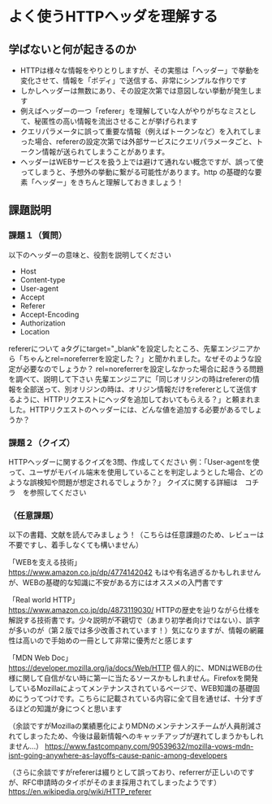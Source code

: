 # よく使うHTTPヘッダを理解する

## 学ばないと何が起きるのか

* HTTPは様々な情報をやりとりしますが、その実態は「ヘッダー」で挙動を変化させて、情報を「ボディ」で送信する、非常にシンプルな作りです
* しかしヘッダーは無数にあり、その設定次第では意図しない挙動が発生します
* 例えばヘッダーの一つ「referer」を理解していな人がやりがちなミスとして、秘匿性の高い情報を流出させることが挙げられます
* クエリパラメータに誤って重要な情報（例えばトークンなど）を入れてしまった場合、refererの設定次第では外部サービスにクエリパラメータごと、トークン情報が送られてしまうことがあります。
* ヘッダーはWEBサービスを扱う上では避けて通れない概念ですが、誤って使ってしまうと、予想外の挙動に繋がる可能性があります。http の基礎的な要素「ヘッダー」をきちんと理解しておきましょう！

## 課題説明

### 課題１（質問）

以下のヘッダーの意味と、役割を説明してください
* Host
* Content-type
* User-agent
* Accept
* Referer
* Accept-Encoding
* Authorization
* Location

refererについて
aタグにtarget="_blank"を設定したところ、先輩エンジニアから「ちゃんとrel=noreferrerを設定した？」と聞かれました。なぜそのような設定が必要なのでしょうか？
rel=noreferrerを設定しなかった場合に起きうる問題を調べて、説明して下さい
先輩エンジニアに「同じオリジンの時はrefererの情報を全部送って、別オリジンの時は、オリジン情報だけをrefererとして送信するように、HTTPリクエストにヘッダを追加しておいてもらえる？」と頼まれました。HTTPリクエストのヘッダーには、どんな値を追加する必要があるでしょうか？


### 課題２（クイズ）

HTTPヘッダーに関するクイズを3問、作成してください
例：「User-agentを使って、ユーザがモバイル端末を使用していることを判定しようとした場合、どのような誤検知や問題が想定されるでしょうか？」
クイズに関する詳細は　コチラ　を参照してください


### （任意課題）

以下の書籍、文献を読んでみましょう！（こちらは任意課題のため、レビューは不要ですし、着手しなくても構いません）

「WEBを支える技術」  
https://www.amazon.co.jp/dp/4774142042
もはや有名過ぎるかもしれませんが、WEBの基礎的な知識に不安がある方にはオススメの入門書です

「Real world HTTP」  
https://www.amazon.co.jp/dp/4873119030/
HTTPの歴史を辿りながら仕様を解説する技術書です。少々説明が不親切で（あまり初学者向けではない）、誤字が多いのが（第２版では多少改善されています！）気になりますが、情報の網羅性は高いので手始めの一冊として非常に優秀だと感じます

「MDN Web Doc」  
https://developer.mozilla.org/ja/docs/Web/HTTP
個人的に、MDNはWEBの仕様に関して自信がない時に第一に当たるソースかもしれません。Firefoxを開発しているMozillaによってメンテナンスされているページで、WEB知識の基礎固めにうってつけです。こちらに記載されている内容に全て目を通せば、十分すぎるほどの知識が身につくと思います

（余談ですがMozillaの業績悪化によりMDNのメンテナンスチームが人員削減されてしまったため、今後は最新情報へのキャッチアップが遅れてしまうかもしれません...）
https://www.fastcompany.com/90539632/mozilla-vows-mdn-isnt-going-anywhere-as-layoffs-cause-panic-among-developers

（さらに余談ですがrefererは綴りとして誤っており、referrerが正しいのですが、RFC申請時のタイポがそのまま採用されてしまったようです）
https://en.wikipedia.org/wiki/HTTP_referer
